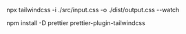 npx tailwindcss -i ./src/input.css -o ./dist/output.css --watch

npm install -D prettier prettier-plugin-tailwindcss

